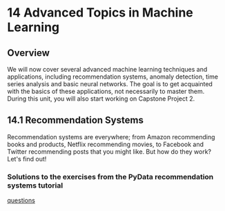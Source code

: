 # 14 Advanced Topics in Machine Learning
## Overview
We will now cover several advanced machine learning techniques and applications, including recommendation systems, anomaly detection, time series analysis and basic neural networks. The goal is to get acquainted with the basics of these applications, not necessarily to master them. During this unit, you will also start working on Capstone Project 2.

## 14.1 Recommendation Systems
Recommendation systems are everywhere; from Amazon recommending books and products, Netflix recommending movies, to Facebook and Twitter recommending posts that you might like. But how do they work? Let's find out!

### Solutions to the exercises from the PyData recommendation systems tutorial
[questions](https://github.com/anxin16/Data-Science-Career-Track/blob/master/Advanced_Machine_Learning/questions.ipynb)
